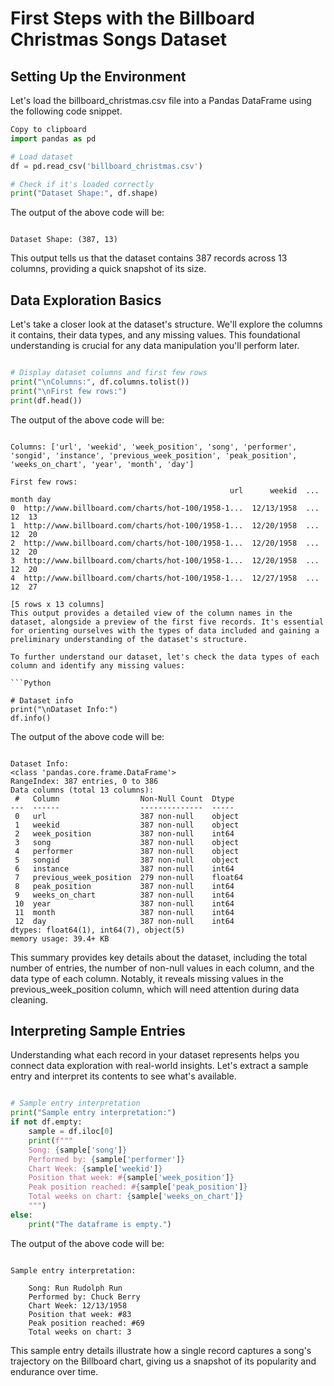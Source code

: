 # First Steps with the Billboard Christmas Songs Dataset

## Setting Up the Environment
Let's load the billboard_christmas.csv file into a Pandas DataFrame using the following code snippet.

```Python
Copy to clipboard
import pandas as pd

# Load dataset
df = pd.read_csv('billboard_christmas.csv')

# Check if it's loaded correctly
print("Dataset Shape:", df.shape)
```
The output of the above code will be:

```Plain text

Dataset Shape: (387, 13)
```
This output tells us that the dataset contains 387 records across 13 columns, providing a quick snapshot of its size.

## Data Exploration Basics

Let's take a closer look at the dataset's structure. We'll explore the columns it contains, their data types, and any missing values. This foundational understanding is crucial for any data manipulation you'll perform later.

```Python

# Display dataset columns and first few rows
print("\nColumns:", df.columns.tolist())
print("\nFirst few rows:")
print(df.head())
```
The output of the above code will be:

```Plain text

Columns: ['url', 'weekid', 'week_position', 'song', 'performer', 'songid', 'instance', 'previous_week_position', 'peak_position', 'weeks_on_chart', 'year', 'month', 'day']

First few rows:
                                                 url      weekid  ...  month day
0  http://www.billboard.com/charts/hot-100/1958-1...  12/13/1958  ...     12  13
1  http://www.billboard.com/charts/hot-100/1958-1...  12/20/1958  ...     12  20
2  http://www.billboard.com/charts/hot-100/1958-1...  12/20/1958  ...     12  20
3  http://www.billboard.com/charts/hot-100/1958-1...  12/20/1958  ...     12  20
4  http://www.billboard.com/charts/hot-100/1958-1...  12/27/1958  ...     12  27

[5 rows x 13 columns]
This output provides a detailed view of the column names in the dataset, alongside a preview of the first five records. It's essential for orienting ourselves with the types of data included and gaining a preliminary understanding of the dataset's structure.

To further understand our dataset, let's check the data types of each column and identify any missing values:

```Python

# Dataset info
print("\nDataset Info:")
df.info()
```
The output of the above code will be:

```Plain text

Dataset Info:
<class 'pandas.core.frame.DataFrame'>
RangeIndex: 387 entries, 0 to 386
Data columns (total 13 columns):
 #   Column                  Non-Null Count  Dtype  
---  ------                  --------------  -----  
 0   url                     387 non-null    object 
 1   weekid                  387 non-null    object 
 2   week_position           387 non-null    int64  
 3   song                    387 non-null    object 
 4   performer               387 non-null    object 
 5   songid                  387 non-null    object 
 6   instance                387 non-null    int64  
 7   previous_week_position  279 non-null    float64
 8   peak_position           387 non-null    int64  
 9   weeks_on_chart          387 non-null    int64  
 10  year                    387 non-null    int64  
 11  month                   387 non-null    int64  
 12  day                     387 non-null    int64  
dtypes: float64(1), int64(7), object(5)
memory usage: 39.4+ KB
```
This summary provides key details about the dataset, including the total number of entries, the number of non-null values in each column, and the data type of each column. Notably, it reveals missing values in the previous_week_position column, which will need attention during data cleaning.

## Interpreting Sample Entries

Understanding what each record in your dataset represents helps you connect data exploration with real-world insights. Let's extract a sample entry and interpret its contents to see what's available.

```Python

# Sample entry interpretation
print("Sample entry interpretation:")
if not df.empty:
    sample = df.iloc[0]
    print(f"""
    Song: {sample['song']}
    Performed by: {sample['performer']}
    Chart Week: {sample['weekid']}
    Position that week: #{sample['week_position']}
    Peak position reached: #{sample['peak_position']}
    Total weeks on chart: {sample['weeks_on_chart']}
    """)
else:
    print("The dataframe is empty.")
```
The output of the above code will be:

```Plain text

Sample entry interpretation:

    Song: Run Rudolph Run
    Performed by: Chuck Berry
    Chart Week: 12/13/1958
    Position that week: #83
    Peak position reached: #69
    Total weeks on chart: 3
```
This sample entry details illustrate how a single record captures a song's trajectory on the Billboard chart, giving us a snapshot of its popularity and endurance over time.

